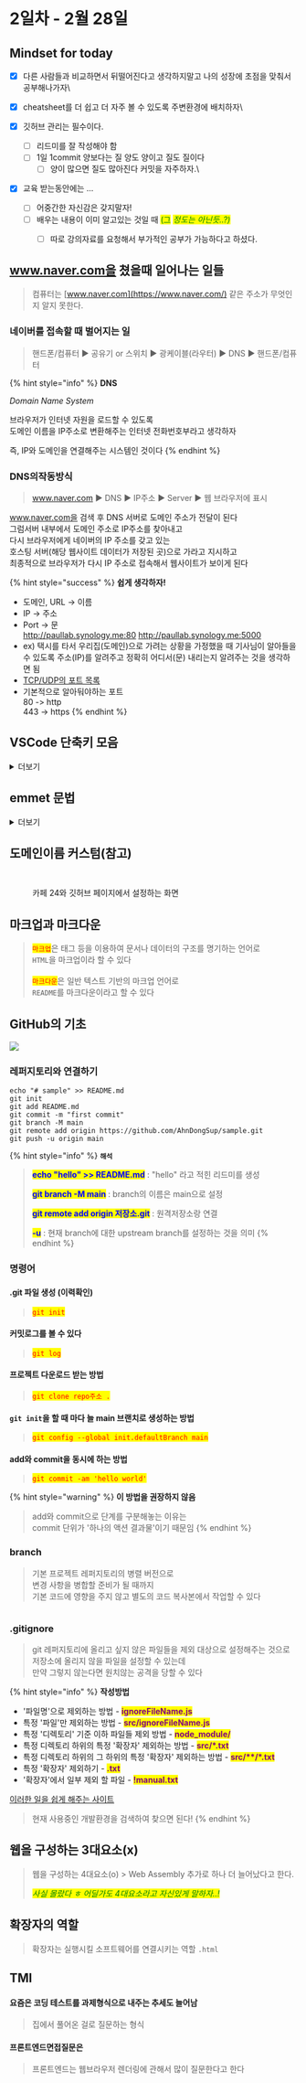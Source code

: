 # 2일차 - 2월 28일

## Mindset for today



* [x] 다른 사람들과 비교하면서 뒤떨어진다고 생각하지말고 나의 성장에 초점을 맞춰서 공부해나가자\

* [x] cheatsheet를 더 쉽고 더 자주 볼 수 있도록 주변환경에 배치하자\

* [x] 깃허브 관리는 필수이다.
  * [ ] 리드미를 잘 작성해야 함&#x20;
  * [ ] 1일 1commit 양보다는 질  양도 양이고 질도 질이다
    * [ ] 양이 많으면 질도 많아진다 커밋을 자주하자.\

* [x] 교육 받는동안에는 ...
  * [ ] 어중간한 자신감은 갖지말자!
  * [ ] 배우는 내용이 이미 알고있는 것일 때 <mark style="color:green;">(그</mark> <mark style="color:green;"></mark>_<mark style="color:green;">정도는 아닌듯..?)</mark>_
    * [ ] 따로 강의자료를 요청해서 부가적인 공부가 가능하다고 하셨다.&#x20;





## www.naver.com을 쳤을때 일어나는 일들

> 컴퓨터는 [www.naver.com](https://www.naver.com/) 같은 주소가 무엇인지 알지 못한다.

### 네이버를 접속할 때 벌어지는 일

> 핸드폰/컴퓨터 ▶ 공유기 or 스위치 ▶ 광케이블(라우터) ▶ DNS ▶ 핸드폰/컴퓨터

{% hint style="info" %}
**DNS**

_Domain Name System_

브라우저가 인터넷 자원을 로드할 수 있도록 \
도메인 이름을 IP주소로 변환해주는 인터넷 전화번호부라고 생각하자

즉, IP와 도메인을 연결해주는 시스템인 것이다
{% endhint %}

### DNS의작동방식

> www.naver.com  ▶ DNS  ▶ IP주소 ▶ Server ▶ 웹 브라우저에 표시

www.naver.com을 검색 후 DNS 서버로 도메인 주소가 전달이 된다\
그럼서버 내부에서 도메인 주소로 IP주소를 찾아내고 \
다시 브라우저에게 네이버의 IP 주소를 갖고 있는 \
호스팅 서버(해당 웹사이트 데이터가 저장된 곳)으로 가라고 지시하고\
최종적으로 브라우저가 다시 IP 주소로 접속해서 웹사이트가 보이게 된다

{% hint style="success" %}
**쉽게 생각하자!**

* 도메인, URL -> 이름
* IP -> 주소
* Port -> 문\
  http://paullab.synology.me:80 http://paullab.synology.me:5000
* ex) 택시를 타서 우리집(도메인)으로 가려는 상황을 가정했을 때 기사님이 알아들을 수 있도록 주소(IP)를 알려주고 정확히 어디서(문) 내리는지 알려주는 것을 생각하면 됨
* [TCP/UDP의 포트 목록](https://ko.wikipedia.org/wiki/TCP/UDP%EC%9D%98\_%ED%8F%AC%ED%8A%B8\_%EB%AA%A9%EB%A1%9D)
* 기본적으로 알아둬야하는 포트\
  80 -> http\
  443 -> https
{% endhint %}





## VSCode 단축키 모음

<details>

<summary>더보기</summary>

모든 단축키 : <mark style="color:red;">`Ctrl + K + S`</mark>

Settings : <mark style="color:red;">`Ctrl + ,`</mark> (오른쪽 상단에 Settings.json file open으로 좀 더 다양한 커스터마이징 가능)

Sidebar : <mark style="color:red;">`Ctrl + B`</mark>

Terminal : <mark style="color:red;">`` Ctrl + Shift + ` ``</mark> (백틱, 틸트, 템플릿리터럴)

Command palette : <mark style="color:red;">`Ctrl + Shift + P, F1`</mark>

동시 선택 : <mark style="color:red;">`Ctrl + D`</mark> (2번 입력, <mark style="color:red;">`Ctrl + Shift + D`</mark>와 같은 역할)

동시 수정 : <mark style="color:red;">`Ctrl + Alt + 방향키(상, 하)`</mark>, <mark style="color:red;">`Alt + Click`</mark>, <mark style="color:red;">`Alt + Shift + Drag`</mark>, <mark style="color:red;">`Alt + Shift + i`</mark>

Quick Open : <mark style="color:red;">`Ctrl + P`</mark>

문장의 양 끝 : <mark style="color:red;">`Home`</mark> <mark style="color:red;"></mark><mark style="color:red;">/</mark> <mark style="color:red;"></mark><mark style="color:red;">`End`</mark>

코드의 양 끝 : <mark style="color:red;">`Ctrl + Home`</mark> / <mark style="color:red;">`Ctrl + End`</mark>

복사 / 붙여넣기 : <mark style="color:red;">`Ctrl + C`</mark> / <mark style="color:red;">`Ctrl + V`</mark> / <mark style="color:red;">`Alt + 방향키(위, 아래)`</mark>

단어 복사 : <mark style="color:red;">`Ctrl + Shift + 방향키(위, 아래)`</mark>

주석 : <mark style="color:red;">`Ctrl + /`</mark>

들여쓰기 / 내어쓰기 : <mark style="color:red;">`Ctrl + [`</mark> <mark style="color:red;"></mark><mark style="color:red;">/</mark> <mark style="color:red;"></mark><mark style="color:red;">`Ctrl + ]`</mark>, <mark style="color:red;">`tab`</mark>, <mark style="color:red;">`shift + tab`</mark>

한 줄 삭제 : <mark style="color:red;">`Shift + Del`</mark>

파일 생성 : <mark style="color:red;">`Ctrl + N`</mark>

</details>





## emmet 문법

<details>

<summary>더보기</summary>

<mark style="color:blue;">`!`</mark> : html 문서의 기본적인 틀을 단번에 만들어준다

<mark style="color:blue;">`h1{hello world}`</mark> : h1 태그안에 원하는 텍스트를 넣는다

<mark style="color:blue;">`h1+p`</mark> : h1 태그 바로 뒤에 p태그를 넣는다

<mark style="color:blue;">`h$*6`</mark> : h1부터 h6까지 태그를 생성한다

<mark style="color:blue;">`p#hello`</mark> : p태그 안에 hello 라는 id이름을 부여한다

<mark style="color:blue;">`p#hello1.hello2`</mark> : p태그 안에 hello2라는 클래스 이름도 같이 부여할 수 있다

<mark style="color:blue;">`p.one.two.three`</mark> : 동시에 여러개의 클래스 이름을 부여할 수 있다

<mark style="color:blue;">`table>(tr>td*6)*4`</mark> : 6개의 행과 4개의 열로 이루어진 테이블을 생성한다

<mark style="color:blue;">`ul>li*5`</mark> : ul 태그 안에 li태그를 5개 생성한다

<mark style="color:blue;">`ul>li.item$*5`</mark> : 여러개의 태그를 생성함과 동시에 각각 다른 클래스이름을 부여할 수 있다

</details>





## 도메인이름 커스텀(참고)

<figure><img src="../../../.gitbook/assets/image (2) (1).png" alt=""><figcaption></figcaption></figure>

<figure><img src="../../../.gitbook/assets/image (3) (1).png" alt=""><figcaption><p>카페 24와 깃허브 페이지에서 설정하는 화면</p></figcaption></figure>





## 마크업과 마크다운&#x20;

> <mark style="color:red;">`마크업`</mark>은 태그 등을 이용하여 문서나 데이터의 구조를 명기하는 언어로\
> `HTML`을 마크업이라 할 수 있다\
> \
> <mark style="color:red;">`마크다운`</mark>은 일반 텍스트 기반의 마크업 언어로\
> `README`를 마크다운이라고 할 수 있다





## GitHub의 기초

![](../../../.gitbook/assets/image.png)

### 레퍼지토리와 연결하기

```
echo "# sample" >> README.md
git init
git add README.md
git commit -m "first commit"
git branch -M main
git remote add origin https://github.com/AhnDongSup/sample.git
git push -u origin main
```

{% hint style="info" %}
**`해석`**

> <mark style="color:blue;">**echo "hello" >> README.md**</mark> : "hello" 라고 적힌 리드미를 생성
>
> <mark style="color:blue;">**git branch -M main**</mark> : branch의 이름은 main으로 설정
>
> <mark style="color:blue;">**git remote add origin 저장소.git**</mark> : 원격저장소랑 연결
>
> <mark style="color:blue;">**-u**</mark> : 현재 branch에 대한 upstream branch를 설정하는 것을 의미
{% endhint %}

### 명령어

#### .git 파일 생성 (이력확인)

> <mark style="color:red;">`git init`</mark>

#### 커밋로그를 볼 수 있다

> <mark style="color:red;">`git log`</mark>

#### 프로젝트 다운로드 받는 방법

> <mark style="color:red;">`git clone repo주소 .`</mark>

#### `git init`을 할 때 마다 늘 main 브랜치로 생성하는 방법

> <mark style="color:red;">`git config --global init.defaultBranch main`</mark>&#x20;

#### add와 commit을 동시에 하는 방법

> <mark style="color:red;">`git commit -am 'hello world'`</mark>

{% hint style="warning" %}
**이 방법을 권장하지 않음**

> add와 commit으로 단계를 구분해놓는 이유는 \
> commit 단위가 '하나의 액션 결과물'이기 때문임
{% endhint %}

### branch

> 기본 프로젝트 레퍼지토리의 병렬 버전으로 \
> 변경 사항을 병합할 준비가 될 때까지 \
> 기본 코드에 영향을 주지 않고 별도의 코드 복사본에서 작업할 수 있다

<img src="../../../.gitbook/assets/image (4) (1).png" alt="" data-size="original">

### .gitignore&#x20;

> git 레퍼지토리에 올리고 싶지 않은 파일들을 제외 대상으로 설정해주는 것으로\
> 저장소에 올리지 않을 파일을 설정할 수 있는데\
> 만약 그렇지 않는다면 원치않는 공격을 당할 수 있다

{% hint style="info" %}
**작성방법**

* '파일명'으로 제외하는 방법 - <mark style="color:purple;">**ignoreFileName.js**</mark>
* 특정 '파일'만 제외하는 방법 - <mark style="color:purple;">**src/ignoreFileName.js**</mark>
* 특정 '디렉토리' 기준 이하 파일들 제외 방법 - <mark style="color:purple;">**node\_module/**</mark>
* 특정 디렉토리 하위의 특정 '확장자' 제외하는 방법 - <mark style="color:purple;">**src/\*.txt**</mark>
* 특정 디렉토리 하위의 그 하위의 특정 '확장자' 제외하는 방법 - <mark style="color:purple;">**src/\*\*/\*.txt**</mark>
* 특정 '확장자' 제외하기 - <mark style="color:purple;">**.txt**</mark>
* '확장자'에서 일부 제외 할 파일 - <mark style="color:purple;">**!manual.txt**</mark>

<mark style="color:purple;"></mark>

[이러한 일을 쉽게 해주는 사이트](https://www.toptal.com/developers/gitignore)

> 현재 사용중인 개발환경을 검색하여 찾으면 된다!
{% endhint %}





## 웹을 구성하는 3대요소(x)

> 웹을 구성하는 4대요소(o) > Web Assembly 추가로 하나 더 늘어났다고 한다.
>
> _<mark style="color:green;">사실 몰랐다 ㅎ 어딜가도 4대요소라고 자신있게 말하자..!</mark>_





## 확장자의 역할

> 확장자는 실행시킬 소프트웨어를 연결시키는 역할 `.html`





## TMI

#### 요즘은 코딩 테스트를 과제형식으로 내주는 추세도 늘어남

> 집에서 풀어온 걸로 질문하는 형식

#### 프론트엔드면접질문은

> 프론트엔드는  웹브라우저 렌더링에 관해서 많이 질문한다고 한다
